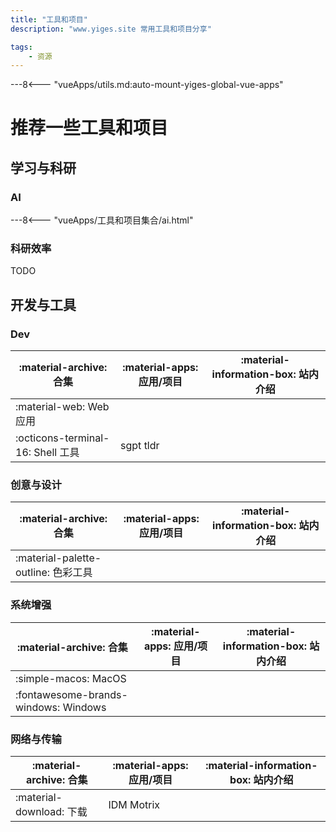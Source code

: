 ```yaml
---
title: "工具和项目"
description: "www.yiges.site 常用工具和项目分享"

tags:
    - 资源
---
```


---8<--- "vueApps/utils.md:auto-mount-yiges-global-vue-apps"

# 推荐一些工具和项目

## 学习与科研

### AI

---8<--- "vueApps/工具和项目集合/ai.html"

### 科研效率

<!-- ---8<--- "vueApps/工具和项目集合/research.html" -->
TODO

## 开发与工具

### Dev

| :material-archive: 合集             | :material-apps: 应用/项目 | :material-information-box: 站内介绍 |
| --------------------------------- | ------------------------- | ----------------------------------- |
| :material-web: Web 应用 |                           |                                     |
| :octicons-terminal-16: Shell 工具 |  sgpt tldr                         |                                     |

### 创意与设计

| :material-archive: 合集          | :material-apps: 应用/项目 | :material-information-box: 站内介绍 |
| ------------------------------- | ------------------------- | ----------------------------------- |
| :material-palette-outline: 色彩工具 |                           |                                     |

### 系统增强

| :material-archive: 合集             | :material-apps: 应用/项目 | :material-information-box: 站内介绍 |
| --------------------------------- | ------------------------- | ----------------------------------- |
| :simple-macos: MacOS      |                           |                                     |
| :fontawesome-brands-windows: Windows    |                           |                                     |

### 网络与传输

| :material-archive: 合集             | :material-apps: 应用/项目 | :material-information-box: 站内介绍 |
| --------------------------------- | ------------------------- | ----------------------------------- |
| :material-download: 下载      |      IDM Motrix                      |                                     |